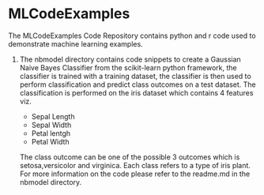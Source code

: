 # MLCodeExamples
The MLCodeExamples Code Repository contains python and r code used to demonstrate machine learning examples.

1. The nbmodel directory contains code snippets to create a Gaussian Naive Bayes Classifier from the scikit-learn python framework,
   the classifier is trained with a training dataset, the classifier is then used to perform classification and predict 
   class outcomes on a test dataset. The classification is performed on the iris dataset which contains 4 features viz.
     * Sepal Length
     * Sepal Width
     * Petal lentgh
     * Petal Width
     
   The class outcome can be one of the possible 3 outcomes which is setosa,versicolor and virginica. Each class refers to a type of iris plant.
   For more information on the code please refer to the readme.md in the nbmodel directory.
   
